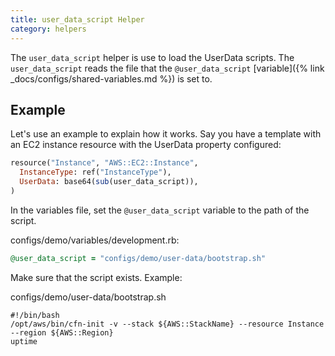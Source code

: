 ```yaml
---
title: user_data_script Helper
category: helpers
---
```


The `user_data_script` helper is use to load the UserData scripts. The `user_data_script` reads the file that the `@user_data_script` [variable]({% link _docs/configs/shared-variables.md %}) is set to.

## Example

Let's use an example to explain how it works. Say you have a template with an EC2 instance resource with the UserData property configured:

```ruby
resource("Instance", "AWS::EC2::Instance",
  InstanceType: ref("InstanceType"),
  UserData: base64(sub(user_data_script)),
)
```

In the variables file, set the `@user_data_script` variable to the path of the script.

configs/demo/variables/development.rb:

```ruby
@user_data_script = "configs/demo/user-data/bootstrap.sh"
```

Make sure that the script exists. Example:

configs/demo/user-data/bootstrap.sh

    #!/bin/bash
    /opt/aws/bin/cfn-init -v --stack ${AWS::StackName} --resource Instance --region ${AWS::Region}
    uptime